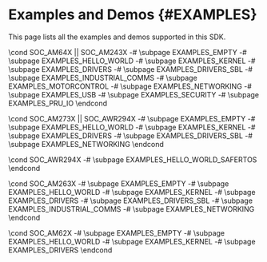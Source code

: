 #  Examples and Demos {#EXAMPLES}

This page lists all the examples and demos supported in this SDK.

\cond SOC_AM64X || SOC_AM243X
-# \subpage EXAMPLES_EMPTY
-# \subpage EXAMPLES_HELLO_WORLD
-# \subpage EXAMPLES_KERNEL
-# \subpage EXAMPLES_DRIVERS
-# \subpage EXAMPLES_DRIVERS_SBL
-# \subpage EXAMPLES_INDUSTRIAL_COMMS
-# \subpage EXAMPLES_MOTORCONTROL
-# \subpage EXAMPLES_NETWORKING
-# \subpage EXAMPLES_USB
-# \subpage EXAMPLES_SECURITY
-# \subpage EXAMPLES_PRU_IO
\endcond

\cond SOC_AM273X || SOC_AWR294X
-# \subpage EXAMPLES_EMPTY
-# \subpage EXAMPLES_HELLO_WORLD
-# \subpage EXAMPLES_KERNEL
-# \subpage EXAMPLES_DRIVERS
-# \subpage EXAMPLES_DRIVERS_SBL
-# \subpage EXAMPLES_NETWORKING
\endcond

\cond SOC_AWR294X
-# \subpage EXAMPLES_HELLO_WORLD_SAFERTOS
\endcond

\cond SOC_AM263X
-# \subpage EXAMPLES_EMPTY
-# \subpage EXAMPLES_HELLO_WORLD
-# \subpage EXAMPLES_KERNEL
-# \subpage EXAMPLES_DRIVERS
-# \subpage EXAMPLES_DRIVERS_SBL
-# \subpage EXAMPLES_INDUSTRIAL_COMMS
-# \subpage EXAMPLES_NETWORKING
\endcond

\cond SOC_AM62X
-# \subpage EXAMPLES_EMPTY
-# \subpage EXAMPLES_HELLO_WORLD
-# \subpage EXAMPLES_KERNEL
-# \subpage EXAMPLES_DRIVERS
\endcond